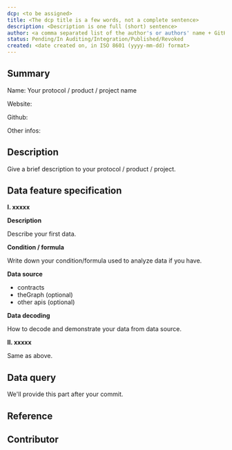 ```yaml
---
dcp: <to be assigned>
title: <The dcp title is a few words, not a complete sentence>
description: <Description is one full (short) sentence>
author: <a comma separated list of the author's or authors' name + GitHub username (in parenthesis), or name and email (in angle brackets).  Example, FirstName LastName (@GitHubUsername), FirstName LastName <foo@bar.com>, FirstName (@GitHubUsername) and GitHubUsername (@GitHubUsername)>
status: Pending/In Auditing/Integration/Published/Revoked
created: <date created on, in ISO 8601 (yyyy-mm-dd) format>
---
```


## Summary

Name: Your protocol / product / project name

Website:

Github:

Other infos:

## Description

Give a brief description to your protocol / product / project.

## Data feature specification

**I. xxxxx**

**Description**

Describe your first data.

**Condition / formula**

Write down your condition/formula used to analyze data if you have.

**Data source**

- contracts
- theGraph (optional)
- other apis (optional)

**Data decoding**

How to decode and demonstrate your data from data source.

**II. xxxxx**

Same as above.

## Data query

We'll provide this part after your commit.

## Reference

## Contributor
